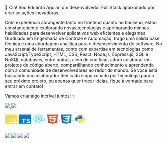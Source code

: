 👋 Olá! Sou Eduardo Aguiar, um desenvolvedor Full Stack apaixonado por criar soluções inovadoras.

Com experiência abrangente tanto no frontend quanto no backend, estou constantemente explorando novas tecnologias e aprimorando minhas habilidades para desenvolver aplicativos web eficientes e elegantes. Graduado em Engenharia de Controle e Automação, trago uma sólida base técnica e uma abordagem analítica para o desenvolvimento de software. No meu arsenal de ferramentas, conto com expertise em tecnologias como JavaScript/TypeScript, HTML, CSS, React, Node.js, Express.js, SQL e NoSQL databases, entre outras, além de codificar, adoro colaborar em projetos de código aberto, compartilhando conhecimento e aprendendo com a comunidade de desenvolvedores ao redor do mundo.
Se você está buscando um colaborador dedicado e apaixonado por tecnologia para o seu próximo projeto, ou apenas quer trocar ideias, fique à vontade para entrar em contato!

Vamos criar algo incrível juntos! ✨
<!-- Olá! Eu sou o Eduardo Aguiar👋 
 
 Sou graduado em engenharia de controle e automação, durante o curso tive experiências com Python, PHP e C++, e acabei me apaixonando na área de programação, após concluir minha graduação decidi unir o conhecimento adiquirido e entrar no universo de desenvolvimento web.                                                                                                       
Atualmente estou cursando Full stack na Kenzie Academy Brasil, até o momento adquiri conhecimento na área de front-end, tenho conhecimento nas seguintes tecnologias HTML, CSS, JavaSript, TypeScript, React e node.js. 


- 🔭 Buscando uma oportunnidade na area de front-end
- 🌱 Estudando Back end
**edu95208/edu95208** is a ✨ _special_ ✨ repository because its `README.md` (this file) appears on your GitHub profile.

Here are some ideas to get you started:

- 👯 I’m looking to collaborate on ...
- 🤔 I’m looking for help with ...
- 💬 Ask me about ...
- 😄 Pronouns: ...
- ⚡ Fun fact: ...
-->

<div>
   <a href="https://github.com/edu95208">
   <img height="160em" src="https://github-readme-stats.vercel.app/api?username=edu95208&show_icons=true&theme=github_dark&include_all_commits=true&count_private=true"/>
   <img height="160em" src="https://github-readme-stats.vercel.app/api/top-langs/?username=edu95208&layout=compact&langs_count=6&theme=github_dark"/>
</div>

<div style="display: inline_block"><br>
  <img align="center" alt="Edu-Js" height="30" width="40" src="https://raw.githubusercontent.com/devicons/devicon/master/icons/javascript/javascript-plain.svg">
  <img align="center" alt="Edu-Ts" height="30" width="40" src="https://raw.githubusercontent.com/devicons/devicon/master/icons/typescript/typescript-plain.svg">
  <img align="center" alt="Edu-React" height="30" width="40" src="https://raw.githubusercontent.com/devicons/devicon/master/icons/react/react-original.svg">
  <img align="center" alt="Edu-HTML" height="30" width="40" src="https://raw.githubusercontent.com/devicons/devicon/master/icons/html5/html5-original.svg">
  <img align="center" alt="Edu-CSS" height="30" width="40" src="https://raw.githubusercontent.com/devicons/devicon/master/icons/css3/css3-original.svg">
   <img align="center" alt="Edu-Python" height="30" width="40" src="https://raw.githubusercontent.com/devicons/devicon/master/icons/python/python-original.svg">
</div>
  
  ##
 
<div> 
  <a href="https://www.instagram.com/eng_eduardo_aguiar/" target="_blank"><img src="https://img.shields.io/badge/-Instagram-%23E4405F?style=for-the-badge&logo=instagram&logoColor=white" target="_blank"></a>
 <a href="https://discord.com/channels/763133870945599488/763133871516287029"><img src="https://img.shields.io/badge/Discord-7289DA?style=for-the-badge&logo=discord&logoColor=white" target="_blank"></a> 
  <a href = "mailto:ear.aguiar@gmail.com"><img src="https://img.shields.io/badge/-Gmail-%23333?style=for-the-badge&logo=gmail&logoColor=white" target="_blank"></a>
  <a href="https://www.linkedin.com/in/eduardo-aguiar-araujo/" target="_blank"><img src="https://img.shields.io/badge/-LinkedIn-%230077B5?style=for-the-badge&logo=linkedin&logoColor=white" target="_blank"></a> 
  
</div>                                
